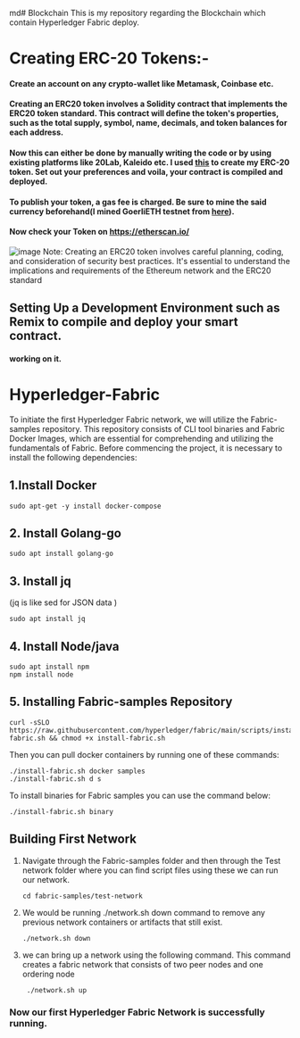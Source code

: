 md# Blockchain
This is my repository regarding the Blockchain which contain Hyperledger Fabric deploy. 


# Creating ERC-20 Tokens:-
#### Create an account on any crypto-wallet like Metamask, Coinbase etc.
#### Creating an ERC20 token involves a Solidity contract that implements the ERC20 token standard. This contract will define the token's properties, such as the total supply, symbol, name, decimals, and token balances for each address.
#### Now this can either be done by manually writing the code or by using existing platforms like 20Lab, Kaleido etc. I used [this](https://vittominacori.github.io/erc20-generator/) to create my ERC-20 token. Set out your preferences and voila, your contract is compiled and deployed.
#### To publish your token, a gas fee is charged. Be sure to mine the said currency beforehand(I mined GoerliETH testnet from [here](https://goerli-faucet.pk910.de/)).
#### Now check your Token on https://etherscan.io/
![image](https://github.com/Mehul6112/Hyperledger-Fabric-curve/assets/119481480/3e71c1fe-b96c-4158-8b71-9e2db3a39263)
Note: Creating an ERC20 token involves careful planning, coding, and consideration of security best practices. It's essential to understand the implications and requirements of the Ethereum network and the ERC20 standard


## Setting Up a Development Environment such as Remix to compile and deploy your smart contract.
#### working on it.

# Hyperledger-Fabric

To initiate the first Hyperledger Fabric network, we will utilize the Fabric-samples repository. This repository consists of CLI tool binaries and Fabric Docker Images, which are essential for comprehending and utilizing the fundamentals of Fabric. Before commencing the project, it is necessary to install the following dependencies:

## 1.Install Docker

    sudo apt-get -y install docker-compose

## 2. Install Golang-go

    sudo apt install golang-go

## 3. Install jq
(jq is like sed for JSON data )

    sudo apt install jq

## 4. Install Node/java

    sudo apt install npm
    npm install node

## 5. Installing Fabric-samples Repository

    curl -sSLO https://raw.githubusercontent.com/hyperledger/fabric/main/scripts/install-fabric.sh && chmod +x install-fabric.sh

Then you can pull docker containers by running one of these commands:
   
    ./install-fabric.sh docker samples
    ./install-fabric.sh d s


To install binaries for Fabric samples you can use the command below:
   
    ./install-fabric.sh binary

## Building First Network
1. Navigate through the Fabric-samples folder and then through the Test network folder where you can find script files using these we can run our network.
 
       cd fabric-samples/test-network
 
 
2. We would be running ./network.sh down command to remove any previous network containers or artifacts that still exist. 

       ./network.sh down

3. we can bring up a network using the following command. This command creates a fabric network that consists of two peer nodes and one ordering node

        ./network.sh up

### Now our first Hyperledger Fabric Network is successfully running.


